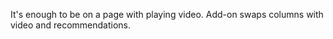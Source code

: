 It's enough to be on a page with playing video. Add-on swaps columns with video and recommendations.
